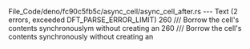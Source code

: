 File_Code/deno/fc90c5fb5c/async_cell/async_cell_after.rs --- Text (2 errors, exceeded DFT_PARSE_ERROR_LIMIT)
260     /// Borrow the cell's contents synchronouslym without creating an                                                                                    260     /// Borrow the cell's contents synchronously without creating an

